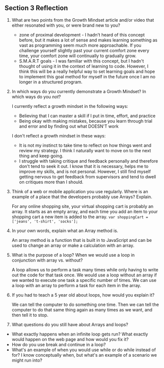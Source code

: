 ## Section 3 Reflection

1. What are two points from the Growth Mindset article and/or video that either resonated with you, or were brand new to you?

   - zone of proximal development - I hadn't heard of this concept before, but it makes a lot of sense and makes learning something as vast as programming seem much more approachable. If you challenge yourself slightly past your current comfort zone every time, your comfort zone will continually to gradually grow.
   - S.M.A.R.T goals - I was familiar with this concept, but I hadn't thought of using it in the context of learning to code. However, I think this will be a really helpful way to set learning goals and hope to implement this goal method for myself in the future once I am no longer in a structured program.

2. In which ways do you currently demonstrate a Growth Mindset? In which ways do you _not_?

   I currently reflect a growth mindset in the following ways:
      - Believing that I can master a skill if I put in time, effort, and practice
      - Being okay with making mistakes, because you learn through trial and error and by finding out what DOESN'T work

   I don't reflect a growth mindset in these ways:
      - It is not my instinct to take time to reflect on how things went and review my strategy. I think I naturally want to move on to the next thing and keep going.
      - I struggle with taking critique and feedback personally and therefore don't tend to seek it out. I know that it is necessary, helps me to improve my skills, and is not personal. However, I still find myself getting nervous to get feedback from supervisors and tend to dwell on critiques more than I should.

3. Think of a web or mobile application you use regularly. Where is an example of a place that the developers probably use Arrays? Explain.

   For any online shopping site, your virtual shopping cart is probably an array. It starts as an empty array, and each time you add an item to your shopping cart a new item is added to the array. `var shoppingCart = ['jeans', 't-shirt', 'socks'];`

4. In your own words, explain what an Array method is.

   An array method is a function that is built in to JavaScript and can be used to change an array or make a calculation with an array.

5. What is the purpose of a loop? When we would use a loop in conjunction with array vs. without?

   A loop allows us to perform a task many times while only having to write out the code for that task once. We would use a loop without an array if we wanted to execute one task a specific number of times. We can use a loop with an array to perform a task for each item in the array.

6. If you had to teach a 5 year old about loops, how would you explain it?

   We can tell the computer to do something one time. Then we can tell the computer to do that same thing again as many times as we want, and then tell it to stop.

7. What questions do you still have about Arrays and loops?

  - What exactly happens when an infinite loop gets run? What exactly would happen on the web page and how would you fix it?
  - How do you use break and continue in a loop?
  - What's an example of when you would use while or do while instead of for? I know conceptually when, but what's an example of a scenario we might run into?
